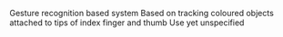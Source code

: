 Gesture recognition based system
Based on tracking coloured objects attached to tips of index finger and thumb
Use yet unspecified

